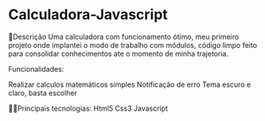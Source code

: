 # Calculadora-Javascript

  💭Descrição
Uma calculadora com funcionamento ótimo, meu primeiro projeto onde implantei o modo de trabalho com módulos, código limpo feito para consolidar conhecimentos ate o momento de minha trajetoria.

Funcionalidades:

Realizar calculos matemáticos simples
Notificação de erro
Tema escuro e claro, basta escolher

👨‍💻Principais tecnologias:
Html5
Css3
Javascript
